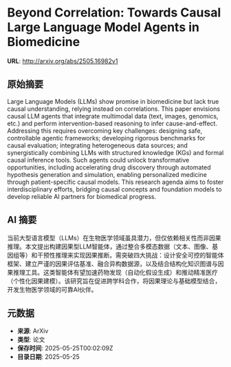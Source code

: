 # Beyond Correlation: Towards Causal Large Language Model Agents in Biomedicine

**URL**: http://arxiv.org/abs/2505.16982v1

## 原始摘要

Large Language Models (LLMs) show promise in biomedicine but lack true causal
understanding, relying instead on correlations. This paper envisions causal LLM
agents that integrate multimodal data (text, images, genomics, etc.) and
perform intervention-based reasoning to infer cause-and-effect. Addressing this
requires overcoming key challenges: designing safe, controllable agentic
frameworks; developing rigorous benchmarks for causal evaluation; integrating
heterogeneous data sources; and synergistically combining LLMs with structured
knowledge (KGs) and formal causal inference tools. Such agents could unlock
transformative opportunities, including accelerating drug discovery through
automated hypothesis generation and simulation, enabling personalized medicine
through patient-specific causal models. This research agenda aims to foster
interdisciplinary efforts, bridging causal concepts and foundation models to
develop reliable AI partners for biomedical progress.


## AI 摘要

当前大型语言模型（LLMs）在生物医学领域虽具潜力，但仅依赖相关性而非因果推理。本文提出构建因果型LLM智能体，通过整合多模态数据（文本、图像、基因组等）和干预性推理来实现因果推断。需突破四大挑战：设计安全可控的智能体框架、建立严谨的因果评估基准、融合异构数据源，以及结合结构化知识图谱与因果推理工具。这类智能体有望加速药物发现（自动化假设生成）和推动精准医疗（个性化因果建模）。该研究旨在促进跨学科合作，将因果理论与基础模型结合，开发生物医学领域的可靠AI伙伴。

## 元数据

- **来源**: ArXiv
- **类型**: 论文
- **保存时间**: 2025-05-25T00:02:09Z
- **目录日期**: 2025-05-25
